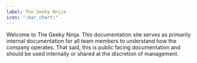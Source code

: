 ```yaml
---
label: The Geeky Nnija
icon: ":bar_chart:"
---
```

Welcome to The Geeky Ninja. This documentation site serves as primarily internal documentation for all team members to understand how the company operates. That said, this is public facing documentation and should be used internally or shared at the discretion of management.